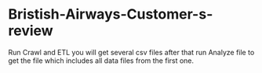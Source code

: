 # Bristish-Airways-Customer-s-review
Run Crawl and ETL you will get several csv files after that run Analyze file to get the file which includes all data files from the first one. 
